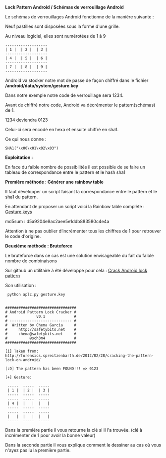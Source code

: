 **Lock Pattern Android / Schémas de verrouillage Android**

Le schémas de verrouillages Android fonctionne de la manière suivante :

Neuf pastilles sont disposées sous la forme d'une grille.

Au niveau logiciel, elles sont numérotées de 1 à 9

```
-------------------
| 1 |  | 2 |  | 3 |
-------------------
| 4 |  | 5 |  | 6 |
-------------------
| 7 |  | 8 |  | 9 |
-------------------
```

Android va stocker notre mot de passe de façon chiffré dans le fichier **/android/data/system/gesture.key**

Dans notre exemple notre code de verrouillage sera 1234.

Avant de chiffré notre code, Android va décrémenter le pattern(schémas) de 1.

1234 deviendra 0123

Celui-ci sera encodé en hexa et ensuite chiffré en sha1.

Ce qui nous donne :

```SHA1("\x00\x01\x02\x03")```


**Exploitation :**

En face du faible nombre de possibilités il est possible de se faire un tableau de correspondance entre le pattern et le hash sha1

__Première méthode : Générer une rainbow table__

Il faut développer un script faisant la correspondance entre le pattern et le sha1 du pattern.

En attendant de proposer un script voici la Rainbow table complète : [Gesture keys](tools/gesture.txt.gz)

md5sum : d5a9204e9ac2aee5e1ddb883580c4e4a

Attention à ne pas oublier d’incrémenter tous les chiffres de 1 pour retrouver le code d'origine.


__Deuxième méthode : Bruteforce__

Le bruteforce dans ce cas est une solution envisageable du fait du faible nombre de combinaisons


Sur github un utilitaire à été développé pour cela : [Crack Android lock pattern](https://github.com/sch3m4/androidpatternlock)

Son utilisation :

```BASH
 python aplc.py gesture.key 
```

```

################################
# Android Pattern Lock Cracker #
#             v0.1             #
# ---------------------------- #
#  Written by Chema Garcia     #
#     http://safetybits.net    #
#     chema@safetybits.net     #
#          @sch3m4             #
################################

[i] Taken from: http://forensics.spreitzenbarth.de/2012/02/28/cracking-the-pattern-lock-on-android/

[:D] The pattern has been FOUND!!! => 0123

[+] Gesture:

 -----  -----  -----
 | 1 |  | 2 |  | 3 |  
 -----  -----  -----
 -----  -----  -----
 | 4 |  |   |  |   |  
 -----  -----  -----
 -----  -----  -----
 |   |  |   |  |   |  
 -----  -----  -----

```

Dans la première partie il vous retourne la clé si il l'a trouvée. (clé à incrémenter de 1 pour avoir la bonne valeur)

Dans la seconde partie il vous explique comment le dessiner au cas où vous n'ayez pas lu la première partie.
